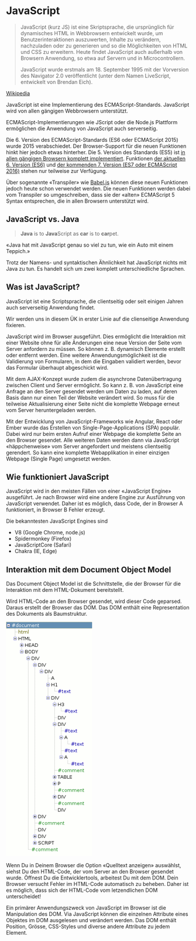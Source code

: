 # JavaScript


> JavaScript (kurz JS) ist eine Skriptsprache, die ursprünglich für dynamisches HTML in Webbrowsern entwickelt wurde, um Benutzerinteraktionen auszuwerten, Inhalte zu verändern, nachzuladen oder zu generieren und so die Möglichkeiten von HTML und CSS zu erweitern. Heute findet JavaScript auch außerhalb von Browsern Anwendung, so etwa auf Servern und in Microcontrollern.
> 
> JavaScript wurde erstmals am 18. September 1995 mit der Vorversion des Navigator 2.0 veröffentlicht (unter dem Namen LiveScript, entwickelt von Brendan Eich).

[Wikipedia](https://de.wikipedia.org/wiki/JavaScript)

JavaScript ist eine Implementierung des ECMAScript-Standards. JavaScript wird von allen gängigen Webbrowsern unterstützt.

ECMAScript-Implementierungen wie JScript oder die Node.js Plattform ermöglichen die Anwendung von JavaScript auch serverseitig.

Die 6. Version des ECMAScript-Standards (ES6 oder ECMAScript 2015) wurde 2015 verabschiedet. Der Browser-Support für die neuen Funktionen hinkt hier jedoch etwas hinterher. Die 5. Version des Standards (ES5) ist [in allen gängigen Browsern komplett implementiert](https://kangax.github.io/compat-table/es5/). Funktionen [der aktuellen 6. Version (ES6)](https://kangax.github.io/compat-table/es6/) und [der kommenden 7. Version (ES7 oder ECMAScript 2016)](https://kangax.github.io/compat-table/es7/) stehen nur teilweise zur Verfügung.

Über sogenannte «Transpiler» wie [Babel.js](https://babeljs.io/) können diese neuen Funktionen jedoch heute schon verwendet werden. Die neuen Funktionen werden dabei vom Transpiler so umgeschreiben, dass sie der «alten» ECMAScript 5 Syntax entsprechen, die in allen Browsern unterstützt wird.

## JavaScript vs. Java

> **Java** is to **Java**Script as **car** is to **car**pet.
 
«Java hat mit JavaScript genau so viel zu tun, wie ein Auto mit einem Teppich.»

Trotz der Namens- und syntaktischen Ähnlichkeit hat JavaScript nichts mit Java zu tun. Es handelt sich um zwei komplett unterschiedliche Sprachen.

## Was ist JavaScript?

JavaScript ist eine Scriptsprache, die clientseitig oder seit einigen Jahren auch serverseitig Anwendung findet.

Wir werden uns in diesem ÜK in erster Linie auf die clienseitige Anwendung fixieren. 

JavaScript wird im Browser ausgeführt. Dies ermöglicht die Interaktion mit einer Website ohne für alle Änderungen eine neue Version der Seite vom Server anfordern zu müssen. So können z. B. dynamisch Elemente erstellt oder entfernt werden. Eine weitere Anwendungsmöglichkeit ist die Validierung von Formularen, in dem die Eingaben validiert werden, bevor das Formular überhaupt abgeschickt wird.

Mit dem AJAX-Konzept wurde zudem die asynchrone Datenübertragung zwischen Client und Server ermöglicht. So kann z. B. von JavaScript eine Anfrage an den Server gesendet werden um Daten zu laden, auf deren Basis dann nur einen Teil der Website verändert wird. So muss für die teilweise Aktualisierung einer Seite nicht die komplette Webpage erneut vom Server heruntergeladen werden.

Mit der Entwicklung von JavaScript-Frameworks wie Angular, React oder Ember wurde das Erstellen von Single-Page-Applications (SPA) populär. Dabei wird nur beim ersten Aufruf einer Webpage die komplette Seite an den Browser gesendet. Alle weiteren Daten werden dann via JavaScript «häppchenweise» vom Server angefordert und meistens clientseitig gerendert. So kann eine komplette Webapplikation in einer einzigen Webpage (Single Page) umgesetzt werden.

## Wie funktioniert JavaScript

JavaScript wird in den meisten Fällen von einer «JavaScript Engine» ausgeführt. Je nach Browser wird eine andere Engine zur Ausführung von JavaScript verwendet. Daher ist es möglich, dass Code, der in Browser A funktioniert, in Browser B Fehler erzeugt.

Die bekanntesten JavaScript Engines sind

* V8 (Google Chrome, node.js)
* Spidermonkey (Firefox)
* JavaScriptCore (Safari)
* Chakra (IE, Edge)

## Interaktion mit dem Document Object Model

Das Document Object Model ist die Schnittstelle, die der Browser für die Interaktion mit dem HTML-Dokument bereitstellt.

Wird HTML-Code an den Browser gesendet, wird dieser Code geparsed. Daraus erstellt der Browser das DOM. Das DOM enthält eine Representation des Dokuments als Baumstruktur.

![](res/dom.png)

Wenn Du in Deinem Browser die Option «Quelltext anzeigen» auswählst, siehst Du den HTML-Code, der vom Server an den Browser gesendet wurde. Öffnest Du die Entwicklertools, arbeitest Du mit dem DOM. Dein Browser versucht Fehler im HTML-Code automatisch zu beheben. Daher ist es möglich, dass sich der HTML-Code vom letzendlichen DOM unterscheidet!

Ein primärer Anwendungszweck von JavaScript im Browser ist die Manipulation des DOM. Via JavaScript können die einzelnen Attribute eines Objektes im DOM ausgelesen und verändert werden. Das DOM enthält Position, Grösse, CSS-Styles und diverse andere Attribute zu jedem Element.
